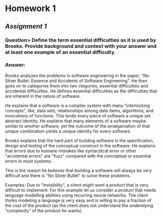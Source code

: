 # **Homework 1**
## *Assignment 1*

### Question> Define the term essential difficulties as it is used by Brooks. Provide background and context with your answer and at least one example of an essential difficulty.

### Answer:

Brooks analyzes the problems in software engineering in the paper, "No Silver Bullet: Essence and Accidents of Software Engineering". He then goes on to categorise them into two ctegories, essential difficulties and accidental difficulties. He defines essential difficulties as the difficulties that are inherent in the nature of software.

He explains that a software is a complex system with many "interlocking concepts", like, data sets, relationships among data items, algorithms, and invocations of functions. This lends every piece of software a unique yet abstract identity. He explains that many elements of a software maybe similar to another software, yet the outcome of the amalgamation of that unique combination yields a unique identity for every software.

Brooks explains that the hard part of building software is the specification, design and testing of the conceptual construct in the software. He explains that errors due to humane mistakes like syntactitcal error or other "accidental errors" are "fuzz" compared with the conceptual or essential errors in most systems.

This is the reason he believes that building a software will always be very difficult and there is "No Silver Bullet" to solve these problems.

Examples: Due to "invisibility", a client might want a product that is very difficult to implement. For this example let us consider a product that needs language modelling abilities using recurring neural networks. The client thinks modeling a language is very easy and is willing to pay a fraction of the cost of the product (as the client does not understand the underelying "complexity" of the product he wants).
